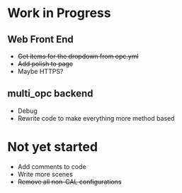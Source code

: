 # Work in Progress
## Web Front End
- ~~Get items for the dropdown from opc.yml~~
- ~~Add polish to page~~
- Maybe HTTPS?
## multi_opc backend
- Debug
- Rewrite code to make everything more method based
# Not yet started
- Add comments to code
- Write more scenes
- ~~Remove all non-CAL configurations~~
